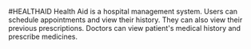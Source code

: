 #HEALTHAID
Health Aid is a hospital management system. Users can schedule appointments and view their history. They can also view their previous prescriptions.
Doctors can view patient's medical history and prescribe medicines.

